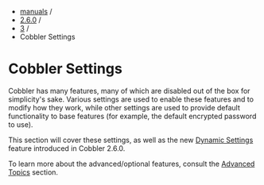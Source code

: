 
<!-- begin content -->

<div id="wrap" class="container">
 <div class="row">
  <div class="span8">
<ul class="breadcrumb"><li><a href="/manuals">manuals</a> <span class="divider">/</span></li><li><a href="/manuals/2.6.0">2.6.0</a> <span class="divider">/</span></li><li><a href="/manuals/2.6.0/3_-_General_Topics.html">3</a> <span class="divider">/</span></li><li class="active">Cobbler Settings</li></ul>
   <h1>Cobbler Settings</h1>
<p>Cobbler has many features, many of which are disabled out of the box for simplicity's sake. Various settings are used to enable these features and to modify how they work, while other settings are used to provide default functionality to base features (for example, the default encrypted password to use).</p>

<p>This section will cover these settings, as well as the new <a href="/manuals/2.6.0/3/3/1_-_Dynamic_Settings.html">Dynamic Settings</a> feature introduced in Cobbler 2.6.0.</p>

<p>To learn more about the advanced/optional features, consult the <a href="/manuals/2.6.0/4_-_Advanced_Topics.html">Advanced Topics</a> section.</p>
